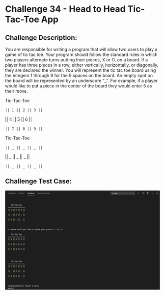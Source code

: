 # Challenge 34 - Head to Head Tic-Tac-Toe App


## Challenge Description:

You are responsible for writing a program that will allow two users to play a game of tic tac toe.
Your program should follow the standard rules in which two players alternate turns putting their
pieces, X or O, on a board. If a player has three pieces in a row, either vertically, horizontally,
or diagonally, they are declared the winner. You will represent the tic tac toe board using the
integers 1 through 9 for the 9 spaces on the board. An empty spot on the board will be
represented by an underscore “_”. For example, if a player would like to put a piece in the
center of the board they would enter 5 as their move.

Tic-Tac-Toe
~~~~~~~~~
|| 1 || 2 || 3 ||
~~~~~~~~~
|| 4 || 5 || 6 ||
~~~~~~~~~
|| 7 || 8 || 9 ||
~~~~~~~~~
Tic-Tac-Toe
~~~~~~~~~
|| _ || _ || _ ||
~~~~~~~~~
|| _ || _ || _ ||
~~~~~~~~~
|| _ || _ || _ ||
~~~~~~~~~

## Challenge Test Case:

<p align = center>
  <img src="https://github.com/aajinkya1203/The-Art-Of-Doing/blob/branch-34/%2334.PNG">
</p>
